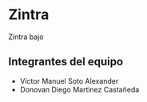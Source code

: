 # Zintra

Zintra bajo

## Integrantes del equipo
- Víctor Manuel Soto Alexander
- Donovan Diego Martinez Castañeda
